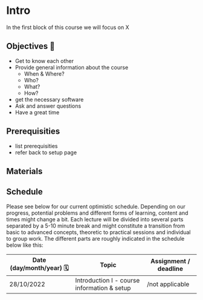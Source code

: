# Intro 


In the first block of this course we will focus on X

## Objectives 📍
- Get to know each other
- Provide general information about the course
    - When & Where?
    - Who?
    - What?
    - How?
- get the necessary software  
- Ask and answer questions
- Have a great time

## Prerequisities

- list prerequisities
- refer back to setup page

## Materials 


## Schedule

Please see below for our current optimistic schedule. Depending on our progress, potential problems and different forms of learning, content and times might change a bit. Each lecture will be divided into several parts separated by a 5-10 minute break and might constitute a transition from basic to advanced concepts, theoretic to practical sessions and individual to group work. The different parts are roughly indicated in the schedule below like this:



| Date (day/month/year) 🗓         | Topic   | Assignment / deadline |
|--------------|-----------|------------|
| 28/10/2022 | Introduction I - course information & setup  | /not applicable |
